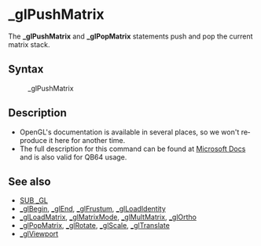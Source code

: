 <style>pre.codeide, pre.outputfixed, .outputcrt0 { background-color: #000 !important; color: #FFF !important; }</style><!DOCTYPE html>
<html class="client-nojs" dir="ltr" lang="en">
<head>
<title>_glPushMatrix - QB64 Phoenix Edition Wiki</title>
</head>
<body class="mediawiki ltr sitedir-ltr mw-hide-empty-elt ns-0 ns-subject page-GlPushMatrix rootpage-GlPushMatrix skin-vector action-view skin-vector-legacy vector-feature-language-in-header-enabled vector-feature-language-in-main-page-header-disabled vector-feature-language-alert-in-sidebar-disabled vector-feature-sticky-header-disabled vector-feature-sticky-header-edit-disabled vector-feature-table-of-contents-disabled vector-feature-visual-enhancement-next-disabled">
<div class="mw-body" id="content" role="main">
<a id="top"></a>
<h1 class="firstHeading mw-first-heading" id="firstHeading">_glPushMatrix</h1>
<div class="vector-body" id="bodyContent">
<div class="mw-body-content mw-content-ltr" dir="ltr" id="mw-content-text" lang="en"><div class="mw-parser-output"><p>The <b>_glPushMatrix</b> and <b>_glPopMatrix</b> statements push and pop the current matrix stack.
</p>
<h2><span class="mw-headline" id="Syntax">Syntax</span></h2>
<dl><dd><a class="mw-selflink selflink">_glPushMatrix</a></dd></dl>
<p>
</p>
<h2><span class="mw-headline" id="Description">Description</span></h2>
<ul><li>OpenGL's documentation is available in several places, so we won't reproduce it here for another time.</li>
<li>The full description for this command can be found at <a class="external text" href="https://learn.microsoft.com/en-us/windows/win32/opengl/glpushmatrix" rel="nofollow">Microsoft Docs</a> and is also valid for QB64 usage.</li></ul>
<p>
</p>
<h2><span class="mw-headline" id="See_also">See also</span></h2>
<ul><li><a href="GL" title="GL">SUB _GL</a></li>
<li><a href="GlBegin" title="GlBegin">_glBegin</a>, <a href="GlEnd" title="GlEnd">_glEnd</a>, <a href="GlFrustum" title="GlFrustum">_glFrustum</a>, <a href="GlLoadIdentity" title="GlLoadIdentity">_glLoadIdentity</a></li>
<li><a class="external text" href="https://learn.microsoft.com/en-us/windows/win32/opengl/glloadmatrix" rel="nofollow">_glLoadMatrix</a>, <a href="GlMatrixMode" title="GlMatrixMode">_glMatrixMode</a>, <a class="external text" href="https://learn.microsoft.com/en-us/windows/win32/opengl/glmultmatrix" rel="nofollow">_glMultMatrix</a>, <a href="GlOrtho" title="GlOrtho">_glOrtho</a></li>
<li><a href="GlPopMatrix" title="GlPopMatrix">_glPopMatrix</a>, <a class="external text" href="https://learn.microsoft.com/en-us/windows/win32/opengl/glrotate" rel="nofollow">_glRotate</a>, <a class="external text" href="https://learn.microsoft.com/en-us/windows/win32/opengl/glscale" rel="nofollow">_glScale</a>, <a class="external text" href="https://learn.microsoft.com/en-us/windows/win32/opengl/gltranslate" rel="nofollow">_glTranslate</a></li>
<li><a href="GlViewport" title="GlViewport">_glViewport</a></li></ul>
<p>
</p>
<!-- 
NewPP limit report
Cached time: 20240714210810
Cache expiry: 86400
Reduced expiry: false
Complications: [show‐toc]
CPU time usage: 0.020 seconds
Real time usage: 0.035 seconds
Preprocessor visited node count: 13/1000000
Post‐expand include size: 545/2097152 bytes
Template argument size: 0/2097152 bytes
Highest expansion depth: 3/100
Expensive parser function count: 0/100
Unstrip recursion depth: 0/20
Unstrip post‐expand size: 0/5000000 bytes
-->
<!--
Transclusion expansion time report (%,ms,calls,template)
100.00%   15.766      1 -total
 35.87%    5.656      1 Template:PageSyntax
 21.55%    3.397      1 Template:PageSeeAlso
 19.59%    3.089      1 Template:PageNavigation
 19.55%    3.082      1 Template:PageDescription
-->
<!-- Saved in parser cache with key qb64pnix_mw19894-mwmb_:pcache:idhash:1024-0!canonical and timestamp 20240714210810 and revision id 6987.
 -->
</div>
</div>
</div>
</div>
</body>
</html>